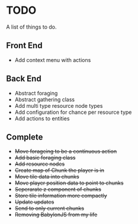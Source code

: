 # TODO
A list of things to do.

## Front End
* Add context menu with actions

## Back End
* Abstract foraging
* Abstract gathering class
* Add multi type resource node types
* Add configuration for chance per resource type
* Add actions to entities

## Complete
* ~~Move forageing to be a continuous action~~
* ~~Add basic foraging class~~
* ~~Add resource nodes~~
* ~~Create map of Chunk the player is in~~
* ~~Move tile data into chunks~~
* ~~Move player position data to point to chunks~~
* ~~Seperarate z component of chunks~~
* ~~Store tile information more compactly~~
* ~~Update updates~~
* ~~Send to only current chunks~~
* ~~Removing BabylonJS from my life~~
